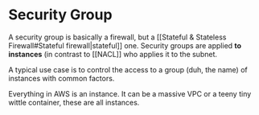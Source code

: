 # Security Group
A security group is basically a firewall, but a [[Stateful & Stateless Firewall#Stateful firewall|stateful]] one. Security groups are applied **to instances** (in contrast to [[NACL]] who applies it to the subnet.

A typical use case is to control the access to a group (duh, the name) of instances with common factors. 

Everything in AWS is an instance. It can be a massive VPC or a teeny tiny wittle container, these are all instances.